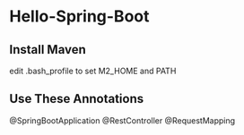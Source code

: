 # Hello-Spring-Boot

## Install Maven

edit .bash_profile to set M2_HOME and PATH

## Use These Annotations

@SpringBootApplication
@RestController
@RequestMapping
